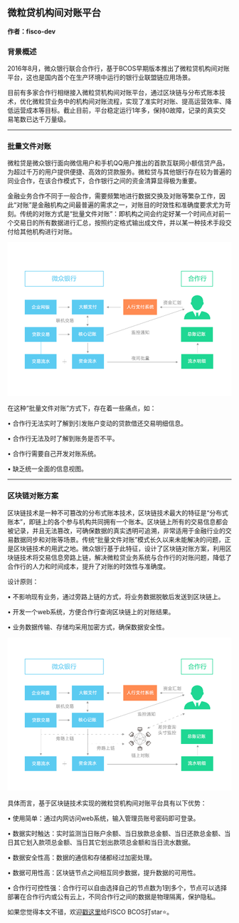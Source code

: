 ## 微粒贷机构间对账平台
**作者：fisco-dev**  


### **背景概述**

2016年8月，微众银行联合合作行，基于BCOS早期版本推出了微粒贷机构间对账平台，这也是国内首个在生产环境中运行的银行业联盟链应用场景。

 

目前有多家合作行相继接入微粒贷机构间对账平台，通过区块链与分布式账本技术，优化微粒贷业务中的机构间对账流程，实现了准实时对账、提高运营效率、降低运营成本等目标。截止目前，平台稳定运行1年多，保持0故障，记录的真实交易笔数已达千万量级。

** **

### **批量文件对账**

微粒贷是微众银行面向微信用户和手机QQ用户推出的首款互联网小额信贷产品，为超过千万的用户提供便捷、高效的贷款服务。微粒贷与其他银行存在较为普遍的同业合作，在该合作模式下，合作银行之间的资金清算显得极为重要。

 

金融业务合作不同于一般合作，需要频繁地进行数据交换及对账等繁杂工作，因此“对账”是金融机构之间最普遍的需求之一，对账目的时效性和准确度要求尤为苛刻。传统的对账方式是“批量文件对账”：即机构之间会约定好某一个时间点对前一个交易日的所有数据进行汇总，按照约定格式输出成文件，并以某一种技术手段交付给其他机构进行对账。

![图1：批量文件对账方案](./images/pic1.jpg)                            

在这种“批量文件对账”方式下，存在着一些痛点，如：

•      合作行无法实时了解到引发账户变动的贷款借还交易明细信息。

•      合作行无法及时了解到账务是否不平。

•      合作行需要自己开发对账系统。

•      缺乏统一全面的信息视图。

** **

### **区块链对账方案**

区块链技术是一种不可篡改的分布式账本技术，区块链技术最大的特征是“分布式账本”，即链上的各个参与机构共同拥有一个账本。区块链上所有的交易信息都会被记录，并且无法篡改，可确保数据的真实透明可追溯，非常适用于金融行业的交易数据同步和对账等场景。传统“批量文件对账”模式长久以来未能解决的问题，正是区块链技术的用武之地。微众银行基于此特征，设计了区块链对账方案，利用区块链技术将交易信息旁路上链，解决微粒贷业务系统与合作行的对账问题，降低了合作行的人力和时间成本，提升了对账的时效性与准确度。

设计原则：

•      不影响现有业务，通过旁路上链的方式，将业务数据脱敏后发送到区块链上。

•      开发一个web系统，方便合作行查询区块链上的对账结果。

•      业务数据传输、存储均采用加密方式，确保数据安全性。

 ![图2：区块链对账方案](./images/pic2.jpg)

具体而言，基于区块链技术实现的微粒贷机构间对账平台具有以下优势：

•      使用简单：通过内网访问web系统，输入管理员账号密码即可登录。

•      数据实时触达：实时监测当日账户余额、当日放款总金额、当日还款总金额、当日其它划入款项总金额、当日其它划出款项总金额和当日流水数据。

•      数据安全性高：数据的通信和存储都经过加密处理。

•      数据可用性高：区块链节点之间相互同步数据，提升数据的可用性。

•      合作行可控性强：合作行可以自由选择自己的节点数为1到多个，节点可以选择部署在合作行内或公有云上，不同合作行之间的数据是物理隔离，保护隐私。

 

如果您觉得本文不错，欢迎[戳这里](https://github.com/FISCO-BCOS/FISCO-BCOS)给FISCO BCOS打star:star:。

